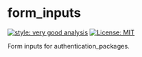 # form_inputs

[![style: very good analysis][very_good_analysis_badge]][very_good_analysis_link]
[![License: MIT][license_badge]][license_link]

Form inputs for authentication_packages.

[license_badge]: https://img.shields.io/badge/license-MIT-blue.svg
[license_link]: https://opensource.org/licenses/MIT
[very_good_analysis_badge]: https://img.shields.io/badge/style-very_good_analysis-B22C89.svg
[very_good_analysis_link]: https://pub.dev/packages/very_good_analysis